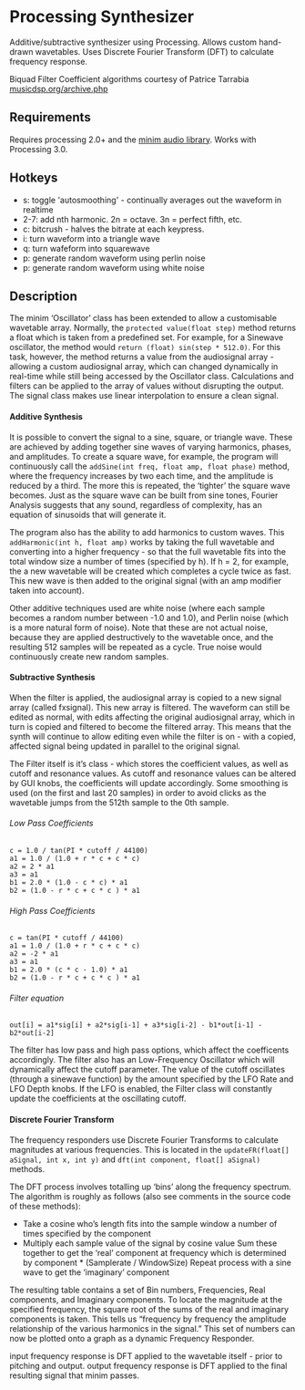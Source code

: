 # Processing Synthesizer

Additive/subtractive synthesizer using Processing. Allows custom hand-drawn wavetables. Uses Discrete Fourier Transform (DFT) to calculate frequency response.

Biquad Filter Coefficient algorithms courtesy of Patrice Tarrabia [musicdsp.org/archive.php]()

## Requirements
Requires processing 2.0+ and the [minim audio library](http://code.compartmental.net/tools/minim/). Works with Processing 3.0.

## Hotkeys
* s: toggle 'autosmoothing' - continually averages out the waveform in realtime
* 2-7: add nth harmonic. 2n = octave. 3n = perfect fifth, etc.
* c: bitcrush - halves the bitrate at each keypress.
* i: turn waveform into a triangle wave
* q: turn wafeform into squarewave
* p: generate random waveform using perlin noise
* p: generate random waveform using white noise

## Description

The minim ‘Oscillator’ class has been extended to allow a customisable wavetable array. Normally, the `protected value(float step)` method returns a float which is taken from a predefined set. For example, for a Sinewave oscillator, the method would `return (float) sin(step * 512.0)`. For this task, however, the method returns a value from the audiosignal array - allowing a custom audiosignal array, which can changed dynamically in real-time while still being accessed by the Oscillator class. Calculations and filters can be applied to the array of values without disrupting the output. The signal class makes use linear interpolation to ensure a clean signal.

#### Additive Synthesis

It is possible to convert the signal to a sine, square, or triangle wave. These are achieved by adding together sine waves of varying harmonics, phases, and amplitudes. To create a square wave, for example, the program will continuously call the `addSine(int freq, float amp, float phase)` method, where the frequency increases by two each time, and the amplitude is reduced by a third. The more this is repeated, the ‘tighter’ the square wave becomes. Just as the square wave can be built from sine tones, Fourier Analysis suggests that any sound, regardless of complexity, has an equation of sinusoids that will generate it.

The program also has the ability to add harmonics to custom waves. This `addHarmonic(int h, float amp)` works by taking the full wavetable and converting into a higher frequency - so that the full wavetable fits into the total window size a number of times (specified by h). If h = 2, for example, the a new wavetable will be created which completes a cycle twice as fast. This new wave is then added to the original signal (with an amp modifier taken into account).

Other additive techniques used are white noise (where each sample becomes a random number between -1.0 and 1.0), and Perlin noise (which is a more natural form of noise). Note that these are not actual noise, because they are applied destructively to the wavetable once, and the resulting 512 samples will be repeated as a cycle. True noise would continuously create new random samples.


#### Subtractive Synthesis

When the filter is applied, the audiosignal array is copied to a new signal array (called fxsignal). This new array is filtered. The waveform can still be edited as normal, with edits affecting the original audiosignal array, which in turn is copied and filtered to become the filtered array. This means that the synth will continue to allow editing even while the filter is on - with a copied, affected signal being updated in parallel to the original signal.

The Filter itself is it’s class - which stores the coefficient values, as well as cutoff and resonance values. As cutoff and resonance values can be altered by GUI knobs, the coefficients will update accordingly. Some smoothing is used (on the first and last 20 samples) in order to avoid clicks as the wavetable jumps from the 512th sample to the 0th sample.

###### Low Pass Coefficients
```
c = 1.0 / tan(PI * cutoff / 44100)
a1 = 1.0 / (1.0 + r * c + c * c)
a2 = 2 * a1
a3 = a1
b1 = 2.0 * (1.0 - c * c) * a1
b2 = (1.0 - r * c + c * c ) * a1
```

###### High Pass Coefficients
```
c = tan(PI * cutoff / 44100)
a1 = 1.0 / (1.0 + r * c + c * c)
a2 = -2 * a1
a3 = a1
b1 = 2.0 * (c * c - 1.0) * a1
b2 = (1.0 - r * c + c * c ) * a1
```

###### Filter equation
```
out[i] = a1*sig[i] + a2*sig[i-1] + a3*sig[i-2] - b1*out[i-1] - b2*out[i-2]
```

The filter has low pass and high pass options, which affect the coefficents accordingly. The filter also has an Low-Frequency Oscillator which will dynamically affect the cutoff parameter. The value of the cutoff oscillates (through a sinewave function) by the amount specified by the LFO Rate and LFO Depth knobs. If the LFO is enabled, the Filter class will constantly update the coefficients at the oscillating cutoff.



#### Discrete Fourier Transform

The frequency responders use Discrete Fourier Transforms to calculate magnitudes at various frequencies. This is located in the `updateFR(float[] aSignal, int x, int y)` and `dft(int component, float[] aSignal)` methods.

The DFT process involves totalling up ‘bins’ along the frequency spectrum. The algorithm is roughly as follows (also see comments in the source code of these methods):

* Take a cosine who’s length fits into the sample window a number of times specified by the component
* Multiply each sample value of the signal by cosine value
Sum these together to get the ‘real’ component at frequency which is determined by component * (Samplerate / WindowSize)
Repeat process with a sine wave to get the ‘imaginary’ component

The resulting table contains a set of Bin numbers, Frequencies, Real components, and Imaginary components. To locate the magnitude at the specified frequency, the square root of the sums of the real and imaginary components is taken. This tells us “frequency by frequency the amplitude relationship of the various harmonics in the signal.” This set of numbers can now be plotted onto a graph as a dynamic Frequency Responder.

input frequency response is DFT applied to the wavetable itself - prior to pitching and output.
output frequency response is DFT applied to the final resulting signal that minim passes.
